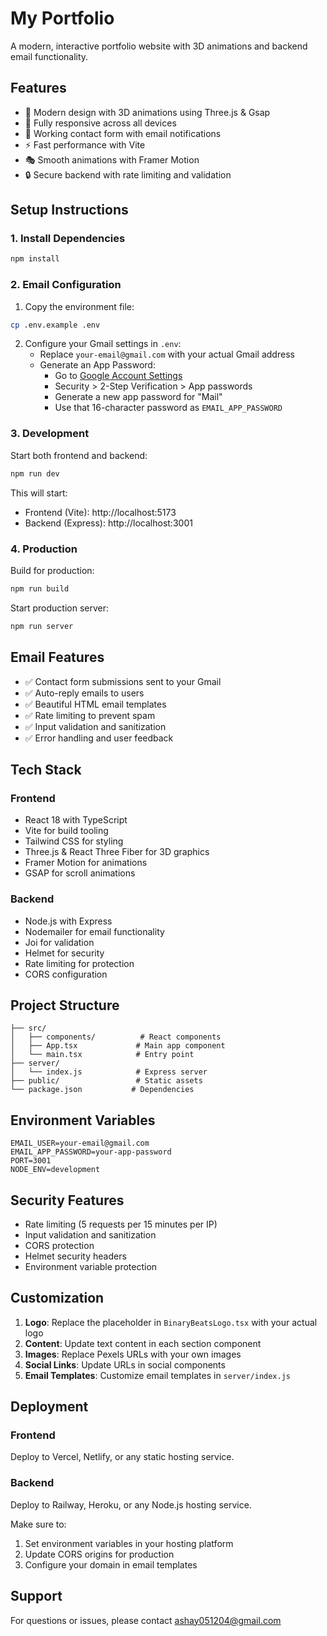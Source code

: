 # My Portfolio

A modern, interactive portfolio website with 3D animations and backend email functionality.

## Features

- 🎨 Modern design with 3D animations using Three.js & Gsap
- 📱 Fully responsive across all devices
- 📧 Working contact form with email notifications
- ⚡ Fast performance with Vite
- 🎭 Smooth animations with Framer Motion
- 🔒 Secure backend with rate limiting and validation

## Setup Instructions

### 1. Install Dependencies

```bash
npm install
```

### 2. Email Configuration

1. Copy the environment file:
```bash
cp .env.example .env
```

2. Configure your Gmail settings in `.env`:
   - Replace `your-email@gmail.com` with your actual Gmail address
   - Generate an App Password:
     - Go to [Google Account Settings](https://myaccount.google.com/)
     - Security > 2-Step Verification > App passwords
     - Generate a new app password for "Mail"
     - Use that 16-character password as `EMAIL_APP_PASSWORD`

### 3. Development

Start both frontend and backend:
```bash
npm run dev
```

This will start:
- Frontend (Vite): http://localhost:5173
- Backend (Express): http://localhost:3001

### 4. Production

Build for production:
```bash
npm run build
```

Start production server:
```bash
npm run server
```

## Email Features

- ✅ Contact form submissions sent to your Gmail
- ✅ Auto-reply emails to users
- ✅ Beautiful HTML email templates
- ✅ Rate limiting to prevent spam
- ✅ Input validation and sanitization
- ✅ Error handling and user feedback

## Tech Stack

### Frontend
- React 18 with TypeScript
- Vite for build tooling
- Tailwind CSS for styling
- Three.js & React Three Fiber for 3D graphics
- Framer Motion for animations
- GSAP for scroll animations

### Backend
- Node.js with Express
- Nodemailer for email functionality
- Joi for validation
- Helmet for security
- Rate limiting for protection
- CORS configuration

## Project Structure

```
├── src/
│   ├── components/          # React components
│   ├── App.tsx             # Main app component
│   └── main.tsx            # Entry point
├── server/
│   └── index.js            # Express server
├── public/                 # Static assets
└── package.json           # Dependencies
```

## Environment Variables

```env
EMAIL_USER=your-email@gmail.com
EMAIL_APP_PASSWORD=your-app-password
PORT=3001
NODE_ENV=development
```

## Security Features

- Rate limiting (5 requests per 15 minutes per IP)
- Input validation and sanitization
- CORS protection
- Helmet security headers
- Environment variable protection

## Customization

1. **Logo**: Replace the placeholder in `BinaryBeatsLogo.tsx` with your actual logo
2. **Content**: Update text content in each section component
3. **Images**: Replace Pexels URLs with your own images
4. **Social Links**: Update URLs in social components
5. **Email Templates**: Customize email templates in `server/index.js`

## Deployment

### Frontend
Deploy to Vercel, Netlify, or any static hosting service.

### Backend
Deploy to Railway, Heroku, or any Node.js hosting service.

Make sure to:
1. Set environment variables in your hosting platform
2. Update CORS origins for production
3. Configure your domain in email templates

## Support

For questions or issues, please contact ashay051204@gmail.com
